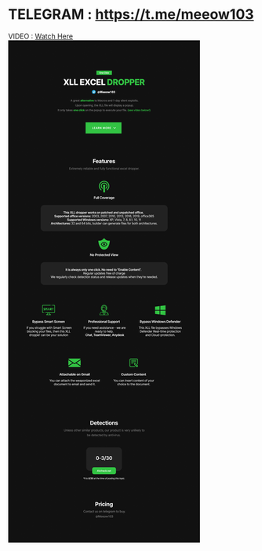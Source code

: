 
# TELEGRAM : https://t.me/meeow103
VIDEO : [Watch Here](https://vimeo.com/687530692)
[![alt text](https://github.com/Meeow103/Silent-XLL-Dropper-Exploit/blob/main/EXCEL%20EXPLOIT%20POST.png?raw=true)](https://t.me/meeow103)
